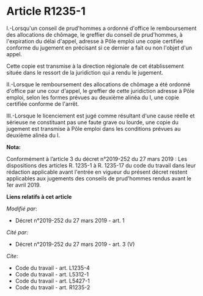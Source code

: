 # Article R1235-1

I.-Lorsqu'un conseil de prud'hommes a ordonné d'office le remboursement des allocations de chômage, le greffier du conseil de
prud'hommes, à l'expiration du délai d'appel, adresse à Pôle emploi une copie certifiée conforme du jugement en précisant si
ce dernier a fait ou non l'objet d'un appel.

Cette copie est transmise à la direction régionale de cet établissement située dans le ressort de la juridiction qui a rendu
le jugement.

II.-Lorsque le remboursement des allocations de chômage a été ordonné d'office par une cour d'appel, le greffier de cette
juridiction adresse à Pôle emploi, selon les formes prévues au deuxième alinéa du I, une copie certifiée conforme de l'arrêt.

III.-Lorsque le licenciement est jugé comme résultant d'une cause réelle et sérieuse ne constituant pas une faute grave ou
lourde, une copie du jugement est transmise à Pôle emploi dans les conditions prévues au deuxième alinéa du I.

**Nota:**

Conformément à l’article 3 du décret n°2019-252 du 27 mars 2019 : Les dispositions des articles R. 1235-1 à R. 1235-17 du
code du travail dans leur rédaction applicable avant l'entrée en vigueur du présent décret restent applicables aux jugements
des conseils de prud'hommes rendus avant le 1er avril 2019.

**Liens relatifs à cet article**

_Modifié par_:

  - Décret n°2019-252 du 27 mars 2019 - art. 1

_Cité par_:

  - Décret n°2019-252 du 27 mars 2019 - art. 3 (V)

_Cite_:

  - Code du travail - art. L1235-4
  - Code du travail - art. L5312-1
  - Code du travail - art. L5427-1
  - Code du travail - art. R1235-2
